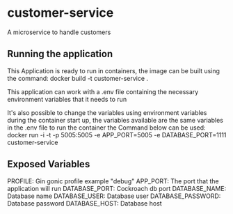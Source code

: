 # customer-service
A microservice to handle customers

## Running the application
This Application is ready to run in containers, the image
can be built using the command:
docker build -t customer-service . 

This application can work with a .env file containing the necessary environment 
variables that it needs to run

It's also possible to change the variables using environment 
variables during the container start up, the variables available are the
same variables in the .env file to run the container the Command below
can be used:
docker run -i -t -p 5005:5005 -e APP_PORT=5005 -e DATABASE_PORT=1111  customer-service

## Exposed Variables
PROFILE: Gin gonic profile example "debug"
APP_PORT: The port that the application will run 
DATABASE_PORT: Cockroach db port
DATABASE_NAME: Database name
DATABASE_USER: Database user
DATABASE_PASSWORD: Database password
DATABASE_HOST: Database host


